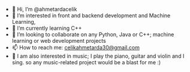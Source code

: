 - 👋 Hi, I’m @ahmetardacelik
- 👀 I’m interested in front and backend development and Machine Learning, 
- 🌱 I’m currently learning C++
- 💞️ I’m looking to collaborate on any Python, Java or C++; machine learning or web development projects
- 📫 How to reach me: celikahmetarda30@gmail.com
- 🎼 I am also interested in music; I play the piano, guitar and violin and I sing. so any music-related project would be a blast for me :)
<!---
ahmetardacelik/ahmetardacelik is a ✨ special ✨ repository because its `README.md` (this file) appears on your GitHub profile.
You can click the Preview link to take a look at your changes.
--->
